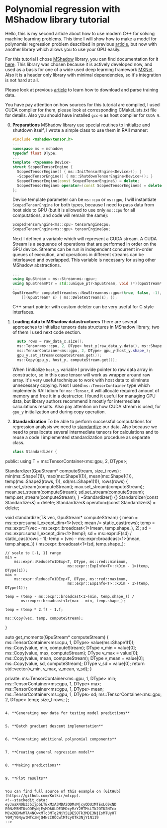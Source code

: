 # Polynomial regression with MShadow library tutorial

Hello, this is my second article about how to use modern C++ for solving machine learning problems. This time I will show how to make a model for polynomial regression problem described in previous [article](https://github.com/Kolkir/mlcpp/tree/master/polynomial_regression), but now with another library which allows you to use your GPU easily.

For this tutorial I chose [MShadow](https://github.com/dmlc/mshadow) library, you can find documentation for it [here](https://github.com/dmlc/mshadow/tree/master/doc). This library was chosen because it is actively developed now, and used as a basis for one of a wide used deep learning framework [MXNet](https://mxnet.incubator.apache.org/). Also it is a header only library with minimal dependencies, so it's integration is not hard at all.

Please look at previous [article](https://github.com/Kolkir/mlcpp/tree/master/polynomial_regression) to learn how to download and parse training data. 

You have pay attention on how sources for this tutorial are compiled, I used CUDA compiler for them, please look at corresponding CMakeLists.txt file for details. Also you should have installed ``gcc-6`` as host compiler for ``CUDA 9``.

0. **Preparations**
	MShadow library use special routines to initialize and shutdown itself,  I wrote a simple class to use them in RAII manner:
	``` cpp
	#include <mshadow/tensor.h>
	...
	namespace ms = mshadow;
    typedef float DType;
	...
	template <typename Device>
	struct ScopedTensorEngine {
	  ScopedTensorEngine() { ms::InitTensorEngine<Device>(); }
	  ~ScopedTensorEngine() { ms::ShutdownTensorEngine<Device>(); }
	  ScopedTensorEngine(const ScopedTensorEngine&) = delete;
	  ScopedTensorEngine& operator=(const ScopedTensorEngine&) = delete;
	};
	```
	Device template parameter can be ``ms::cpu`` or ``ms::gpu``, I will instantiate ``ScopedTensorEngine`` for both types, because I need to pass data from host side to GPU (but it is allowed to use only ``ms::cpu`` for all computations, and code will remain the same):
	```cpp
	ScopedTensorEngine<ms::cpu> tensorEngineCpu;
	ScopedTensorEngine<ms::gpu> tensorEngineGpu;
	```
	Next I defined a variable which will represent a CUDA stream. A CUDA Stream is a sequence of operations that are performed in order on the GPU device. Streams can be run in independent concurrent in-order queues of execution, and operations in different streams can be interleaved and overlapped. This variable is necessary for using other MShadow abstractions. 
	```cpp
	...
	using GpuStream = ms::Stream<ms::gpu>;
    using GpuStreamPtr = std::unique_ptr<GpuStream, void (*)(GpuStream*)>;
    ...
    GpuStreamPtr computeStream(ms::NewStream<ms::gpu>(true, false, -1), 
        [](GpuStream* s) { ms::DeleteStream(s); });
	```
	C++ smart pointer with custom deleter can be very useful for C style interfaces.  
	
1. **Loading data to MShadow datastructures**
	There are several approaches to initialize tensors data structures in MShadow library, two of them I used next code section.
	```cpp
	  auto rows = raw_data_x.size();
	  ms::Tensor<ms::cpu, 2, DType> host_y(raw_data_y.data(), ms::Shape2(rows, 1));
	  ms::TensorContainer<ms::gpu, 2, DType> gpu_y(host_y.shape_);
	  gpu_y.set_stream(computeStream.get());
	  ms::Copy(gpu_y, host_y, computeStream.get());
	```
    When I initialize ``host_y`` variable I provide pointer to raw data array in constructor, so in this case tensor will work as wrapper around raw array. It's very useful technique to work with host data to eliminate unnecessary copying.  Next I used ``ms::TensorContainer`` type which implements RAII idiom for ``ms::Tensor``, it will allocate required amount of memory and free it in a destructor.  I found it useful for managing GPU data, but library authors recommend it mostly for intermediate calculations results. Also pay attention on how CUDA stream is used, for ``gpu_y`` initialization and during copy operation. 
    
3. **Standardization**
To be able to perform successful computations for regression analysis we need to [standardize](https://en.wikipedia.org/wiki/Feature_scaling#Standardization) our data. Also because we need to preallocate several  intermediate tensors for calculations and to reuse a code I implemented standardization procedure as separate class.
	```cpp
	class Standardizer {
 public:
  using T = ms::TensorContainer<ms::gpu, 2, DType>;

  Standardizer(GpuStream* computeStream, size_t rows)
      : min(ms::Shape1(1)),
        max(ms::Shape1(1)),
        mean(ms::Shape1(1)),
        temp(ms::Shape2(rows, 1)),
        sd(ms::Shape1(1)),
        rows(rows) {
    min.set_stream(computeStream);
    max.set_stream(computeStream);
    mean.set_stream(computeStream);
    sd.set_stream(computeStream);
    temp.set_stream(computeStream);
  }
  ~Standardizer() {}
  Standardizer(const Standardizer&) = delete;
  Standardizer& operator=(const Standardizer&) = delete;

  void standardize(T& vec, GpuStream* computeStream) {
    mean = ms::expr::sumall_except_dim<1>(vec);
    mean /= static_cast<DType>(rows);
    temp = ms::expr::F<Pow>(vec - ms::expr::broadcast<1>(mean, temp.shape_), 2);
    sd = ms::expr::sumall_except_dim<1>(temp);
    sd = ms::expr::F<Sqrt>(sd) / static_cast<DType>(rows - 1);
    temp = (vec - ms::expr::broadcast<1>(mean, temp.shape_)) /
           ms::expr::broadcast<1>(sd, temp.shape_);

    // scale to [-1, 1] range
    min =
        ms::expr::ReduceTo1DExp<T, DType, ms::red::minimum,
                                ms::expr::ExpInfo<T>::kDim - 1>(temp, DType(1));
    max =
        ms::expr::ReduceTo1DExp<T, DType, ms::red::maximum,
                                ms::expr::ExpInfo<T>::kDim - 1>(temp, DType(1));

    temp = (temp - ms::expr::broadcast<1>(min, temp.shape_)) /
           ms::expr::broadcast<1>(max - min, temp.shape_);

    temp = (temp * 2.f) - 1.f;

    ms::Copy(vec, temp, computeStream);
  }

  auto get_moments(GpuStream* computeStream) {
    ms::TensorContainer<ms::cpu, 1, DType> value(ms::Shape1(1));
    ms::Copy(value, min, computeStream);
    DType v_min = value[0];
    ms::Copy(value, max, computeStream);
    DType v_max = value[0];
    ms::Copy(value, mean, computeStream);
    DType v_mean = value[0];
    ms::Copy(value, sd, computeStream);
    DType v_sd = value[0];
    return std::vector<DType>{v_min, v_max, v_mean, v_sd};
  }

 private:
  ms::TensorContainer<ms::gpu, 1, DType> min;
  ms::TensorContainer<ms::gpu, 1, DType> max;
  ms::TensorContainer<ms::gpu, 1, DType> mean;
  ms::TensorContainer<ms::gpu, 1, DType> sd;
  ms::TensorContainer<ms::gpu, 2, DType> temp;
  size_t rows;
};
``` 
   
4. **Generating new data for testing model predictions**

  
5. **Batch gradient descent implementation**

   
6. **Generating additional polynomial components**

 
7. **Creating general regression model**

    
8. **Making predictions**

   
9. **Plot results**

    
You can find full source of this example on [GitHub](https://github.com/Kolkir/mlcpp).
<!--stackedit_data:
eyJoaXN0b3J5IjpbLTExMzA3MDA2ODMsMjcyODUzMTExLC0xND
E0NzM5MTUsODEyNjEyMDk0LDE3MDcyMzY2MTMsLTk2OTU2NTcx
MCw2ODMwMTA4NCwxMTc3MTg2NjY5LDE5OTk3MDI3NjIsMTUyOT
Y0MjY0NywtMTczNjQ4NzI0OCwtMTcyOTk3NjY1N119
-->